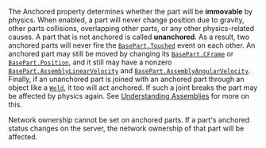 The Anchored property determines whether the part will be **immovable** by
physics. When enabled, a part will never change position due to gravity,
other parts collisions, overlapping other parts, or any other
physics-related causes. A part that is not anchored is called
**unanchored**. As a result, two anchored parts will never fire the
[`BasePart.Touched`](https://create.roblox.com/docs/reference/engine/classes/BasePart#Touched) event on each other. An anchored part may still
be moved by changing its [`BasePart.CFrame`](https://create.roblox.com/docs/reference/engine/classes/BasePart#CFrame) or
[`BasePart.Position`](https://create.roblox.com/docs/reference/engine/classes/BasePart#Position), and it still may have a nonzero
[`BasePart.AssemblyLinearVelocity`](https://create.roblox.com/docs/reference/engine/classes/BasePart#AssemblyLinearVelocity) and
[`BasePart.AssemblyAngularVelocity`](https://create.roblox.com/docs/reference/engine/classes/BasePart#AssemblyAngularVelocity). Finally, if an unanchored part
is joined with an anchored part through an object like a [`Weld`](https://create.roblox.com/docs/reference/engine/classes/Weld), it
too will act anchored. If such a joint breaks the part may be affected by
physics again. See
[Understanding Assemblies](https://create.roblox.com/docs/physics/assemblies) for more on
this.

Network ownership cannot be set on anchored parts. If a part's anchored
status changes on the server, the network ownership of that part will be
affected.